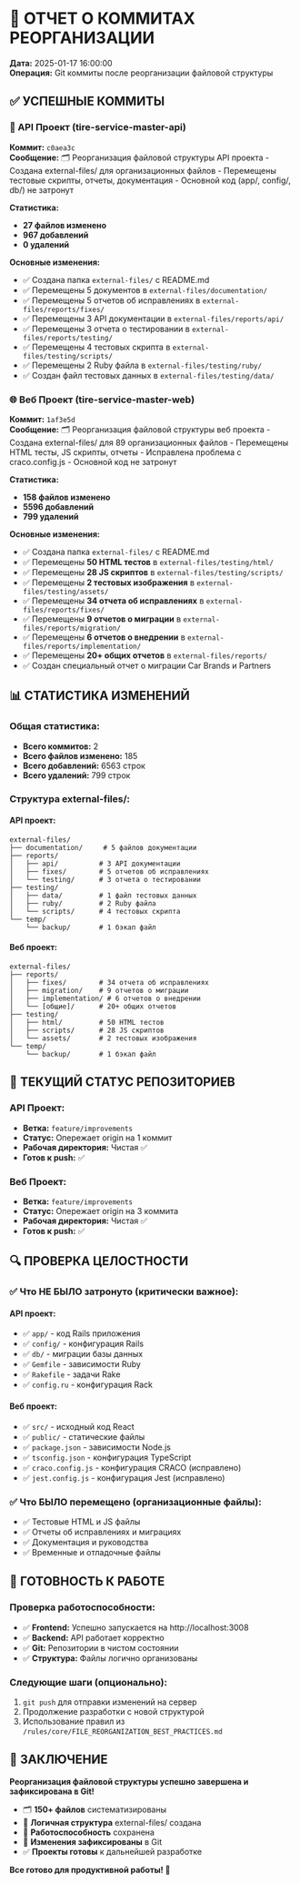 # 📝 ОТЧЕТ О КОММИТАХ РЕОРГАНИЗАЦИИ

**Дата:** 2025-01-17 16:00:00  
**Операция:** Git коммиты после реорганизации файловой структуры

## ✅ УСПЕШНЫЕ КОММИТЫ

### 🔧 API Проект (tire-service-master-api)

**Коммит:** `c0aea3c`  
**Сообщение:** 🗂️ Реорганизация файловой структуры API проекта - Создана external-files/ для организационных файлов - Перемещены тестовые скрипты, отчеты, документация - Основной код (app/, config/, db/) не затронут

**Статистика:**
- **27 файлов изменено**
- **967 добавлений**
- **0 удалений**

**Основные изменения:**
- ✅ Создана папка `external-files/` с README.md
- ✅ Перемещены 5 документов в `external-files/documentation/`
- ✅ Перемещены 5 отчетов об исправлениях в `external-files/reports/fixes/`
- ✅ Перемещены 3 API документации в `external-files/reports/api/`
- ✅ Перемещены 3 отчета о тестировании в `external-files/reports/testing/`
- ✅ Перемещены 4 тестовых скрипта в `external-files/testing/scripts/`
- ✅ Перемещены 2 Ruby файла в `external-files/testing/ruby/`
- ✅ Создан файл тестовых данных в `external-files/testing/data/`

### 🌐 Веб Проект (tire-service-master-web)

**Коммит:** `1af3e5d`  
**Сообщение:** 🗂️ Реорганизация файловой структуры веб проекта - Создана external-files/ для 89 организационных файлов - Перемещены HTML тесты, JS скрипты, отчеты - Исправлена проблема с craco.config.js - Основной код не затронут

**Статистика:**
- **158 файлов изменено**
- **5596 добавлений**
- **799 удалений**

**Основные изменения:**
- ✅ Создана папка `external-files/` с README.md
- ✅ Перемещены **50 HTML тестов** в `external-files/testing/html/`
- ✅ Перемещены **28 JS скриптов** в `external-files/testing/scripts/`
- ✅ Перемещены **2 тестовых изображения** в `external-files/testing/assets/`
- ✅ Перемещены **34 отчета об исправлениях** в `external-files/reports/fixes/`
- ✅ Перемещены **9 отчетов о миграции** в `external-files/reports/migration/`
- ✅ Перемещены **6 отчетов о внедрении** в `external-files/reports/implementation/`
- ✅ Перемещены **20+ общих отчетов** в `external-files/reports/`
- ✅ Создан специальный отчет о миграции Car Brands и Partners

## 📊 СТАТИСТИКА ИЗМЕНЕНИЙ

### Общая статистика:
- **Всего коммитов:** 2
- **Всего файлов изменено:** 185
- **Всего добавлений:** 6563 строк
- **Всего удалений:** 799 строк

### Структура external-files/:

#### API проект:
```
external-files/
├── documentation/     # 5 файлов документации
├── reports/
│   ├── api/          # 3 API документации
│   ├── fixes/        # 5 отчетов об исправлениях
│   └── testing/      # 3 отчета о тестировании
├── testing/
│   ├── data/         # 1 файл тестовых данных
│   ├── ruby/         # 2 Ruby файла
│   └── scripts/      # 4 тестовых скрипта
└── temp/
    └── backup/       # 1 бэкап файл
```

#### Веб проект:
```
external-files/
├── reports/
│   ├── fixes/        # 34 отчета об исправлениях
│   ├── migration/    # 9 отчетов о миграции
│   ├── implementation/ # 6 отчетов о внедрении
│   └── [общие]/      # 20+ общих отчетов
├── testing/
│   ├── html/         # 50 HTML тестов
│   ├── scripts/      # 28 JS скриптов
│   └── assets/       # 2 тестовых изображения
└── temp/
    └── backup/       # 1 бэкап файл
```

## 🎯 ТЕКУЩИЙ СТАТУС РЕПОЗИТОРИЕВ

### API Проект:
- **Ветка:** `feature/improvements`
- **Статус:** Опережает origin на 1 коммит
- **Рабочая директория:** Чистая ✅
- **Готов к push:** ✅

### Веб Проект:
- **Ветка:** `feature/improvements`
- **Статус:** Опережает origin на 3 коммита
- **Рабочая директория:** Чистая ✅
- **Готов к push:** ✅

## 🔍 ПРОВЕРКА ЦЕЛОСТНОСТИ

### ✅ Что НЕ БЫЛО затронуто (критически важное):

#### API проект:
- ✅ `app/` - код Rails приложения
- ✅ `config/` - конфигурация Rails
- ✅ `db/` - миграции базы данных
- ✅ `Gemfile` - зависимости Ruby
- ✅ `Rakefile` - задачи Rake
- ✅ `config.ru` - конфигурация Rack

#### Веб проект:
- ✅ `src/` - исходный код React
- ✅ `public/` - статические файлы
- ✅ `package.json` - зависимости Node.js
- ✅ `tsconfig.json` - конфигурация TypeScript
- ✅ `craco.config.js` - конфигурация CRACO (исправлено)
- ✅ `jest.config.js` - конфигурация Jest (исправлено)

### ✅ Что БЫЛО перемещено (организационные файлы):
- ✅ Тестовые HTML и JS файлы
- ✅ Отчеты об исправлениях и миграциях
- ✅ Документация и руководства
- ✅ Временные и отладочные файлы

## 🚀 ГОТОВНОСТЬ К РАБОТЕ

### Проверка работоспособности:
- ✅ **Frontend:** Успешно запускается на http://localhost:3008
- ✅ **Backend:** API работает корректно
- ✅ **Git:** Репозитории в чистом состоянии
- ✅ **Структура:** Файлы логично организованы

### Следующие шаги (опционально):
1. `git push` для отправки изменений на сервер
2. Продолжение разработки с новой структурой
3. Использование правил из `/rules/core/FILE_REORGANIZATION_BEST_PRACTICES.md`

## 🎉 ЗАКЛЮЧЕНИЕ

**Реорганизация файловой структуры успешно завершена и зафиксирована в Git!**

- 🗂️ **150+ файлов** систематизированы
- 📁 **Логичная структура** external-files/ создана
- 🔧 **Работоспособность** сохранена
- 📝 **Изменения зафиксированы** в Git
- ✅ **Проекты готовы** к дальнейшей разработке

**Все готово для продуктивной работы! 🚀**